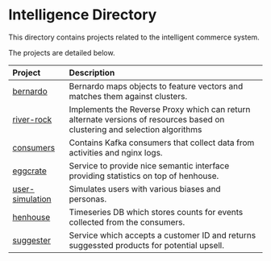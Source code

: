 # Intelligence Directory

This directory contains projects related to the intelligent commerce system.

The projects are detailed below.

| Project                                        | Description                                                                                                               |
|:-----------------------------------------------|:--------------------------------------------------------------------------------------------------------------------------|
| [bernardo](bernardo)                           | Bernardo maps objects to feature vectors and matches them against clusters.                                               |
| [river-rock](river-rock)                       | Implements the Reverse Proxy which can return alternate versions of resources based on clustering and selection algorithms|
| [consumers](consumers)                         | Contains Kafka consumers that collect data from activities and nginx logs.                                                |
| [eggcrate](eggcrate)                           | Service to provide nice semantic interface providing statistics on top of henhouse.                                       |
| [user-simulation](user-simulation)             | Simulates users with various biases and personas.                                                                         |
| [henhouse](https://github.com/FoxComm/henhouse)| Timeseries DB which stores counts for events collected from the consumers.                                                |
| [suggester](suggester)                         | Service which accepts a customer ID and returns suggessted products for potential upsell.                                 |
